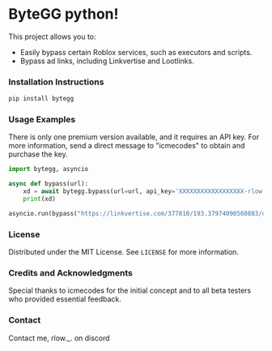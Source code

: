 # ByteGG python!
This project allows you to:
- Easily bypass certain Roblox services, such as executors and scripts.
- Bypass ad links, including Linkvertise and Lootlinks.

### Installation Instructions
```bash
pip install bytegg
```

### Usage Examples

There is only one premium version available, and it requires an API key. For more information, send a direct message to "icmecodes" to obtain and purchase the key.

```python
import bytegg, asyncio

async def bypass(url):
    xd = await bytegg.bypass(url=url, api_key='XXXXXXXXXXXXXXXXXX-rlow')
    print(xd)

asyncio.run(bypass("https://linkvertise.com/377810/193.37974090560883/dynamic?_r=0bbeb5347ff0758f7854ee3e6b308ac1a9d1520fb7b1cb6c4faf6c6b24a9d33d&r=aHR0cHM6Ly9wYW5kYWRldmVsb3BtZW50Lm5ldC9nZXRrZXk%2Fc2VydmljZT10cmlnb24tZXZvJmh3aWQ9YWExODM4NTYtNmYwZS00M2U5LWE0NzktMmI2ODA5YmJkOGM1JnByb3ZpZGVyPWxpbmt2ZXJ0aXNlJnNlc3Npb250b2tlbj1mOTQzZTY1MzljYTAyMzYyYWYyZGY1NGU4ZDdiNmRhZGUyZTM5MWRkNWI1ODNlNzc4ZmQ5MDIxNzdjNjkzMzU4&o=sharing"))
```

### License
Distributed under the MIT License. See `LICENSE` for more information.

### Credits and Acknowledgments
Special thanks to icmecodes for the initial concept and to all beta testers who provided essential feedback.

### Contact
Contact me, rlow._. on discord
